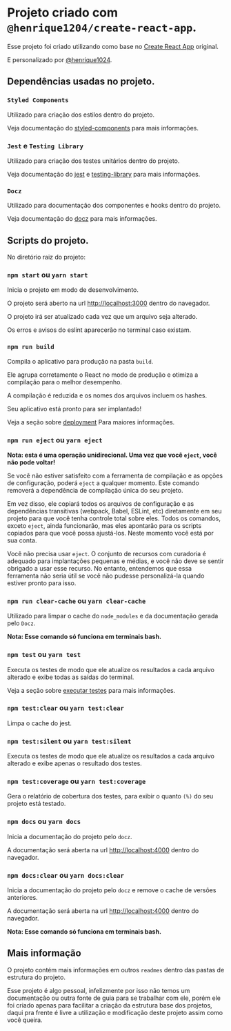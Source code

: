# Projeto criado com `@henrique1204/create-react-app`.

Esse projeto foi criado utilizando como base no [Create React App](https://github.com/facebook/create-react-app) original.

E personalizado por [@henrique1024](https://github.com/Henrique1204/my-cra-template).

## Dependências usadas no projeto.

### `Styled Components`

Utilizado para criação dos estilos dentro do projeto.

Veja documentação do [styled-components](https://styled-components.com/docs) para mais informações.

### `Jest` e `Testing Library`

Utilizado para criação dos testes unitários dentro do projeto.

Veja documentação do [jest](https://jestjs.io/pt-BR/docs/getting-started) e [testing-library](https://testing-library.com/docs/) para mais informações.

### `Docz`

Utilizado para documentação dos componentes e hooks dentro do projeto.

Veja documentação do [docz](https://www.docz.site/docs/getting-started) para mais informações.

## Scripts do projeto.

No diretório raiz do projeto:

### `npm start` ou `yarn start`

Inicia o projeto em modo de desenvolvimento.

O projeto será aberto na url [http://localhost:3000](http://localhost:3000) dentro do navegador.

O projeto irá ser atualizado cada vez que um arquivo seja alterado.

Os erros e avisos do eslint aparecerão no terminal caso existam.

### `npm run build`

Compila o aplicativo para produção na pasta `build`.

Ele agrupa corretamente o React no modo de produção e otimiza a compilação para o melhor desempenho.

A compilação é reduzida e os nomes dos arquivos incluem os hashes.

Seu aplicativo está pronto para ser implantado!

Veja a seção sobre [deployment](https://facebook.github.io/create-react-app/docs/deployment) Para maiores informações.

### `npm run eject` ou `yarn eject`

**Nota: esta é uma operação unidirecional. Uma vez que você `eject`, você não pode voltar!**

Se você não estiver satisfeito com a ferramenta de compilação e as opções de configuração, poderá `eject` a qualquer momento. Este comando removerá a dependência de compilação única do seu projeto.

Em vez disso, ele copiará todos os arquivos de configuração e as dependências transitivas (webpack, Babel, ESLint, etc) diretamente em seu projeto para que você tenha controle total sobre eles. Todos os comandos, exceto `eject`, ainda funcionarão, mas eles apontarão para os scripts copiados para que você possa ajustá-los. Neste momento você está por sua conta.

Você não precisa usar `eject`. O conjunto de recursos com curadoria é adequado para implantações pequenas e médias, e você não deve se sentir obrigado a usar esse recurso. No entanto, entendemos que essa ferramenta não seria útil se você não pudesse personalizá-la quando estiver pronto para isso.

### `npm run clear-cache` ou `yarn clear-cache`

Utilizado para limpar o cache do `node_modules` e da documentação gerada pelo `Docz`.

**Nota: Esse comando só funciona em terminais bash.**

### `npm test` ou `yarn test`

Executa os testes de modo que ele atualize os resultados a cada arquivo alterado e exibe todas as saídas do terminal.

Veja a seção sobre [executar testes](https://facebook.github.io/create-react-app/docs/running-tests) para mais informações.

### `npm test:clear` ou `yarn test:clear`

Limpa o cache do jest.

### `npm test:silent` ou `yarn test:silent`

Executa os testes de modo que ele atualize os resultados a cada arquivo alterado e exibe apenas o resultado dos testes.

### `npm test:coverage` ou `yarn test:coverage`

Gera o relatório de cobertura dos testes, para exibir o quanto `(%)` do seu projeto está testado.

### `npm docs` ou `yarn docs`

Inicia a documentação do projeto pelo `docz`.

A documentação será aberta na url [http://localhost:4000](http://localhost:4000) dentro do navegador.

### `npm docs:clear` ou `yarn docs:clear`

Inicia a documentação do projeto pelo `docz` e remove o cache de versões anteriores.

A documentação será aberta na url [http://localhost:4000](http://localhost:4000) dentro do navegador.

**Nota: Esse comando só funciona em terminais bash.**

## Mais informação

O projeto contém mais informações em outros `readmes` dentro das pastas de estrutura do projeto.

Esse projeto é algo pessoal, infelizmente por isso não temos um documentação ou outra fonte de guia para se trabalhar com ele, porém ele foi criado apenas para facilitar a criação da estrutura base dos projetos, daqui pra frente é livre a utilização e modificação deste projeto assim como você queira.
